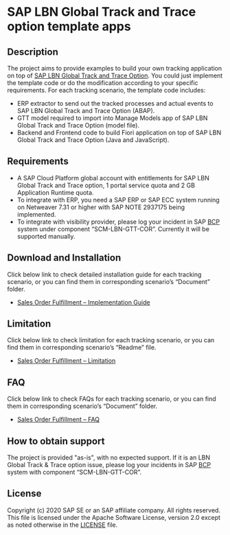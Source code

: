 # SAP LBN Global Track and Trace option template apps

## Description
The project aims to provide examples to build your own tracking application on top of [SAP LBN Global Track and Trace Option]( https://help.sap.com/viewer/product/SAP_LBN_GTT_OPTION/LBN/en-US?task=discover_task). You could just implement the template code or do the modification according to your specific requirements. For each tracking scenario, the template code includes:
* ERP extractor to send out the tracked processes and actual events to SAP LBN Global Track and Trace Option (ABAP).
* GTT model required to import into Manage Models app of SAP LBN Global Track and Trace Option (model file).
* Backend and Frontend code to build Fiori application on top of SAP LBN Global Track and Trace Option (Java and JavaScript).

## Requirements
* A SAP Cloud Platform global account with entitlements for SAP LBN Global Track and Trace option, 1 portal service quota and 2 GB Application Runtime quota.
* To integrate with ERP, you need a SAP ERP or SAP ECC system running on Netweaver 7.31 or higher with SAP NOTE 2937175 being implemented. 
* To integrate with visibility provider, please log your incident in SAP [BCP]( https://support.wdf.sap.corp/) system under component “SCM-LBN-GTT-COR”. Currently it will be supported manually.

## Download and Installation
Click below link to check detailed installation guide for each tracking scenario, or you can find them in corresponding scenario’s “Document” folder.
* [Sales Order Fulfillment – Implementation Guide](https://github.com/SAP-samples/logistics-business-network-gtt-samples/blob/master/lbn-gtt-sof-sample/Documents/01_Implementation%20Guide%20-%20SOF.pdf)

## Limitation
Click below link to check limitation for each tracking scenario, or you can find them in corresponding scenario’s “Readme” file.
* [Sales Order Fulfillment – Limitation](https://github.com/SAP-samples/logistics-business-network-gtt-samples/blob/master/lbn-gtt-sof-sample/README.md#limitation)

## FAQ
Click below link to check FAQs for each tracking scenario, or you can find them in corresponding scenario’s “Document” folder.
* [Sales Order Fulfillment – FAQ](https://github.com/SAP-samples/logistics-business-network-gtt-samples/blob/master/lbn-gtt-sof-sample/Documents/02_FAQ%20-%20SOF.pdf)

## How to obtain support
The project is provided "as-is", with no expected support. 
If it is an LBN Global Track & Trace option issue, please log your incidents in SAP [BCP]( https://support.wdf.sap.corp/) system with component “SCM-LBN-GTT-COR”.

## License
Copyright (c) 2020 SAP SE or an SAP affiliate company. All rights reserved. This file is licensed under the Apache Software License, version 2.0 except as noted otherwise in the [LICENSE](LICENSE) file.   
